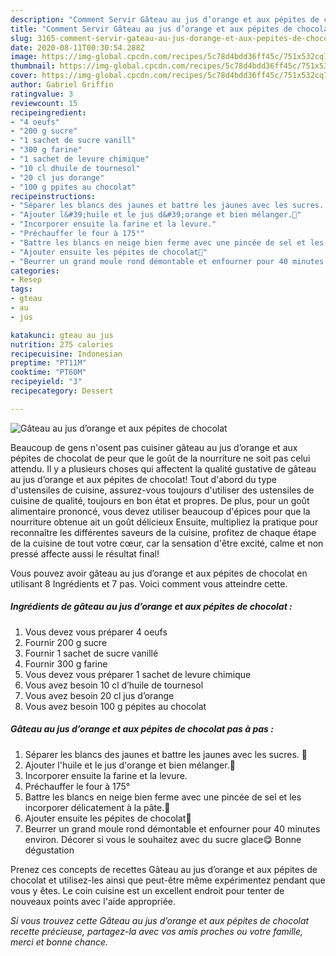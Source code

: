 ```yaml
---
description: "Comment Servir Gâteau au jus d’orange et aux pépites de chocolat"
title: "Comment Servir Gâteau au jus d’orange et aux pépites de chocolat"
slug: 3165-comment-servir-gateau-au-jus-dorange-et-aux-pepites-de-chocolat
date: 2020-08-11T00:30:54.288Z
image: https://img-global.cpcdn.com/recipes/5c78d4bdd36ff45c/751x532cq70/gateau-au-jus-dorange-et-aux-pepites-de-chocolat-photo-principale-de-la-recette.jpg
thumbnail: https://img-global.cpcdn.com/recipes/5c78d4bdd36ff45c/751x532cq70/gateau-au-jus-dorange-et-aux-pepites-de-chocolat-photo-principale-de-la-recette.jpg
cover: https://img-global.cpcdn.com/recipes/5c78d4bdd36ff45c/751x532cq70/gateau-au-jus-dorange-et-aux-pepites-de-chocolat-photo-principale-de-la-recette.jpg
author: Gabriel Griffin
ratingvalue: 3
reviewcount: 15
recipeingredient:
- "4 oeufs"
- "200 g sucre"
- "1 sachet de sucre vanill"
- "300 g farine"
- "1 sachet de levure chimique"
- "10 cl dhuile de tournesol"
- "20 cl jus dorange"
- "100 g ppites au chocolat"
recipeinstructions:
- "Séparer les blancs des jaunes et battre les jaunes avec les sucres. 🥚"
- "Ajouter l&#39;huile et le jus d&#39;orange et bien mélanger.🍊"
- "Incorporer ensuite la farine et la levure."
- "Préchauffer le four à 175°"
- "Battre les blancs en neige bien ferme avec une pincée de sel et les incorporer délicatement à la pâte.🥚"
- "Ajouter ensuite les pépites de chocolat🍫"
- "Beurrer un grand moule rond démontable et enfourner pour 40 minutes environ. Décorer si vous le souhaitez avec du sucre glace😋 Bonne dégustation"
categories:
- Resep
tags:
- gteau
- au
- jus

katakunci: gteau au jus 
nutrition: 275 calories
recipecuisine: Indonesian
preptime: "PT11M"
cooktime: "PT60M"
recipeyield: "3"
recipecategory: Dessert

---
```



![Gâteau au jus d’orange et aux pépites de chocolat](https://img-global.cpcdn.com/recipes/5c78d4bdd36ff45c/751x532cq70/gateau-au-jus-dorange-et-aux-pepites-de-chocolat-photo-principale-de-la-recette.jpg)

Beaucoup de gens n'osent pas cuisiner gâteau au jus d’orange et aux pépites de chocolat de peur que le goût de la nourriture ne soit pas celui attendu. Il y a plusieurs choses qui affectent la qualité gustative de gâteau au jus d’orange et aux pépites de chocolat! Tout d'abord du type d'ustensiles de cuisine, assurez-vous toujours d'utiliser des ustensiles de cuisine de qualité, toujours en bon état et propres. De plus, pour un goût alimentaire prononcé, vous devez utiliser beaucoup d'épices pour que la nourriture obtenue ait un goût délicieux Ensuite, multipliez la pratique pour reconnaître les différentes saveurs de la cuisine, profitez de chaque étape de la cuisine de tout votre cœur, car la sensation d'être excité, calme et non pressé affecte aussi le résultat final!

<!--inarticleads1-->

Vous pouvez avoir gâteau au jus d’orange et aux pépites de chocolat en utilisant 8 Ingrédients et 7 pas. Voici comment vous atteindre cette.

##### Ingrédients de gâteau au jus d’orange et aux pépites de chocolat :

1. Vous devez vous préparer 4 oeufs
1. Fournir 200 g sucre
1. Fournir 1 sachet de sucre vanillé
1. Fournir 300 g farine
1. Vous devez vous préparer 1 sachet de levure chimique
1. Vous avez besoin 10 cl d’huile de tournesol
1. Vous avez besoin 20 cl jus d’orange
1. Vous avez besoin 100 g pépites au chocolat




<!--inarticleads2-->

##### Gâteau au jus d’orange et aux pépites de chocolat pas à pas :

1. Séparer les blancs des jaunes et battre les jaunes avec les sucres. 🥚
1. Ajouter l&#39;huile et le jus d&#39;orange et bien mélanger.🍊
1. Incorporer ensuite la farine et la levure.
1. Préchauffer le four à 175°
1. Battre les blancs en neige bien ferme avec une pincée de sel et les incorporer délicatement à la pâte.🥚
1. Ajouter ensuite les pépites de chocolat🍫
1. Beurrer un grand moule rond démontable et enfourner pour 40 minutes environ. Décorer si vous le souhaitez avec du sucre glace😋 Bonne dégustation




<!--inarticleads1-->

<p>
Prenez ces concepts de recettes Gâteau au jus d’orange et aux pépites de chocolat et utilisez-les ainsi que peut-être même expérimentez pendant que vous y êtes. Le coin cuisine est un excellent endroit pour tenter de nouveaux points avec l'aide appropriée.
</p>

<p>
<i>Si vous trouvez cette Gâteau au jus d’orange et aux pépites de chocolat recette précieuse, partagez-la avec vos amis proches ou votre famille, merci et bonne chance.</i>
</p>
